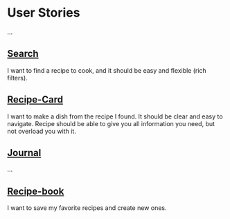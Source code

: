 
# User Stories

...

## [Search](./search)

I want to find a recipe to cook, and it should be easy and flexible (rich filters).

## [Recipe-Card](./recipe-card)

I want to make a dish from the recipe I found. It should be clear and easy to navigate.
Recipe should be able to give you all information you need, but not overload you with it.

## [Journal](./journal)

...

## [Recipe-book](./recipe-book)

I want to save my favorite recipes and create new ones.

